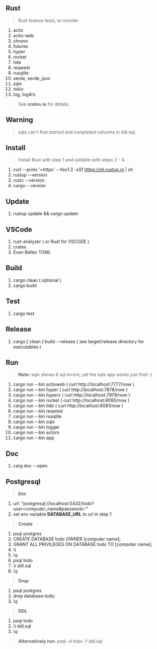 Rust
----
>Rust feature tests, to include:
1. actix
2. actix-web
3. chrono
4. futures
5. hyper
6. rocket
7. tide
8. reqwest
9. rusqlite
10. serde, serde_json
11. sqlx
12. tokio
13. log, log4rs
>See **crates.io** for details.

Warning
-------
>sqlx can't find *started* and *completed* columns in ddl.sql.

Install
-------
>Install Rust with step 1 and validate with steps 2 - 4.
1. curl --proto '=https' --tlsv1.2 -sSf https://sh.rustup.rs | sh
2. rustup --version
3. rustc --version
4. cargo --version

Update
------
1. rustup update && cargo update

VSCode
------
1. rust-analyzer  ( or Rust for VSCODE )
2. crates
3. Even Better TOML

Build
-----
1. cargo clean ( optional )
2. cargo build

Test
----
1. cargo test

Release
-------
1. cargo [ clean ] build --release ( see target/release directory for executables )

Run
---
>**Note:** sqlx shows 8 sql errors; yet the sqlx app works just fine! :)
1. cargo run --bin actixweb  ( curl http://localhost:7777/now )
2. cargo run --bin hyper     ( curl http://localhost:7878/now )
3. cargo run --bin hyperx    ( curl http://localhost:7979/now )
4. cargo run --bin rocket    ( curl http://localhost:8080/now )
5. cargo run --bin tide      ( curl http://localhost:8081/now )
6. cargo run --bin reqwest
7. cargo run --bin rusqlite
8. cargo run --bin sqlx
9. cargo run --bin logger
10. cargo run --bin actors
11. cargo run --bin app

Doc
---
1. carg doc --open

Postgresql
----------
>**Env**
1. url: "postgresql://localhost:5432/todo?user=computer_name&password='"
2. set env variable **DATABASE_URL** to url in step 1
>**Create**
1. psql postgres
2. CREATE DATABASE todo OWNER [computer name];
3. GRANT ALL PRIVILEGES ON DATABASE todo TO [computer name];
4. \l
5. \q
6. psql todo
7. \i ddl.sql
8. \q
>**Drop**
1. psql postgres
2. drop database todo;
3. \q
>**DDL**
1. psql todo
2. \i ddl.sql
3. \q
>**Alternatively run:** psql -d todo -f ddl.sql